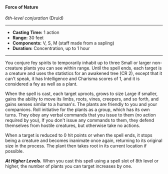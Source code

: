 #### Force of Nature
*6th-level conjuration* (Druid)
___
- **Casting Time:** 1 action 
- **Range:** 30 feet 
- **Components:** V, S, M (staff made from a sapling) 
- **Duration:** Concentration, up to 1 hour 
---
You conjure fey spirits to temporarily inhabit up to three Small or larger non-creature plants you can see within range. Until the spell ends, each target is a creature and uses the statistics for an awakened tree (CR 2), except that it can't speak, it has Intelligence and Charisma scores of 1, and it is considered a fey as well as a plant. 

When the spell is cast, each target uproots, grows to size Large if smaller, gains the ability to move its limbs, roots, vines, creepers, and so forth, and gains senses similar to a human's. The plants are friendly to you and your companions. Roll initiative for the plants as a group, which has its own turns. They obey any verbal commands that you issue to them (no action required by you), If you don't issue any commands to them, they defend themselves from hostile creatures, but otherwise take no actions.

When a target is reduced to 0 hit points or when the spell ends, it stops being a creature and becomes inanimate once again, returning to its original size in the process. The plant then takes root in its current location if possible. 

***At Higher Levels.*** When you cast this spell using a spell slot of 8th level or higher, the number of plants you can target increases by one. 
